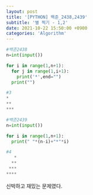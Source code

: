 ```yaml
---
layout: post
title: '[PYTHON] 백준_2438,2439'
subtitle: '별 찍기 - 1,2'
date: 2021-10-22 15:50:00 +0900
categories: 'Algorithm'
---
```


```python
#백준2438
n=int(input())

for i in range(1,n+1):
  for j in range(1,i+1):
    print('*',end="")
  print("")

#3
*
**
***
```



```python
#백준2439
n=int(input())

for i in range(1,n+1):
  print(" "*(n-i)+"*"*i)

#4
   *
  **
 ***
****
```

신박하고 재밌는 문제였다. 